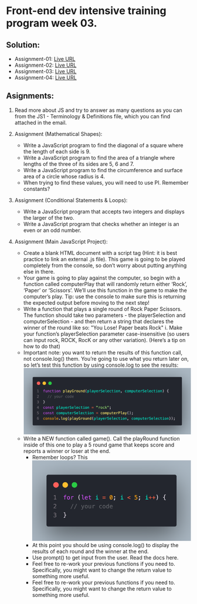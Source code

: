 # Front-end dev intensive training program week 03.

## Solution:

- Assignment-01: [Live URL](https://btebe.github.io/fd-training/frontdev-w2/assignment-01/questions.md)
- Assignment-02: [Live URL](https://btebe.github.io/fd-training/frontdev-w3/assignment-02/)
- Assignment-03: [Live URL](https://btebe.github.io/fd-training/frontdev-w1/assignment-03/links-and-images/)
- Assignment-04: [Live URL](https://btebe.github.io/fd-training/frontdev-w2/assignment-04/)

## Asignments:
1. Read more about JS and try to answer as many questions as you can from the JS1 - Terminology
& Definitions file, which you can find attached in the email.

2. Assignment (Mathematical Shapes):
    - Write a JavaScript program to find the diagonal of a square where the length of each
side is 9.
    - Write a JavaScript program to find the area of a triangle where lengths of the three of its
sides are 5, 6 and 7.
    - Write a JavaScript program to find the circumference and surface area of a circle whose
radius is 4.
    - When trying to find these values, you will need to use PI. Remember constants?

3. Assignment (Conditional Statements & Loops):
    - Write a JavaScript program that accepts two integers and displays the larger of the two.
    - Write a JavaScript program that checks whether an integer is an even or an odd number.

4. Assignment (Main JavaScript Project):
    - Create a blank HTML document with a script tag (Hint: it is best practice to link an
external .js file). This game is going to be played completely from the console, so don’t
worry about putting anything else in there.
    - Your game is going to play against the computer, so begin with a function called
computerPlay that will randomly return either ‘Rock’, ‘Paper’ or ‘Scissors’. We’ll use this
function in the game to make the computer’s play. Tip: use the console to make sure this
is returning the expected output before moving to the next step!
    - Write a function that plays a single round of Rock Paper Scissors. The function should
take two parameters - the playerSelection and computerSelection - and then return a
string that declares the winner of the round like so: "You Lose! Paper beats Rock"
i. Make your function’s playerSelection parameter case-insensitive (so users can
input rock, ROCK, RocK or any other variation). (Here’s a tip on how to do that)
    - Important note: you want to return the results of this function call, not console.log()
them. You’re going to use what you return later on, so let’s test this function by using
console.log to see the results:
![1](./images/code_1.png)
    - Write a NEW function called game(). Call the playRound function inside of this one to
play a 5 round game that keeps score and reports a winner or loser at the end.
        - Remember loops? This
        ![2](./images/code_2.png)
        - At this point you should be using console.log() to display the results of each
round and the winner at the end.
        - Use prompt() to get input from the user. Read the docs here.
        - Feel free to re-work your previous functions if you need to. Specifically, you
might want to change the return value to something more useful.
        - Feel free to re-work your previous functions if you need to. Specifically, you
might want to change the return value to something more useful.
